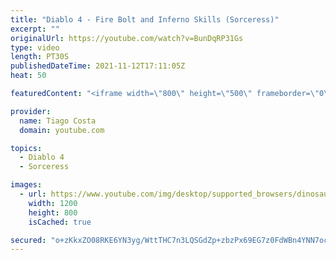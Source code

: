 ```yaml
---
title: "Diablo 4 - Fire Bolt and Inferno Skills (Sorceress)"
excerpt: ""
originalUrl: https://youtube.com/watch?v=BunDqRP31Gs
type: video
length: PT30S
publishedDateTime: 2021-11-12T17:11:05Z
heat: 50

featuredContent: "<iframe width=\"800\" height=\"500\" frameborder=\"0\" src=\"https://www.youtube.com/embed/BunDqRP31Gs\" allow=\"accelerometer; autoplay; encrypted-media; gyroscope; picture-in-picture\" allowfullscreen></iframe>"

provider:
  name: Tiago Costa
  domain: youtube.com

topics:
  - Diablo 4
  - Sorceress

images:
  - url: https://www.youtube.com/img/desktop/supported_browsers/dinosaur.png
    width: 1200
    height: 800
    isCached: true

secured: "o+zKkxZO08RKE6YN3yg/WttTHC7n3LQSGdZp+zbzPx69EG7z0FdWBn4YNN7ocHlttemno3bOl7aM87r3IoPMlXycrwuvITzuC86CiLYg15arPCdry9IPtcCzYiuJq3nuohPHoS6fKck6g2olVBKQDJSO80Po8kji/OMMxPqOMBBG7VfowmvOhKKZKwH5h2boR9Lz8+dHCBvePoBZZtE2vw2cE/FkDwZPhPkyMlxTw/HQZoTOGqXlbih8fmWZ/f/epX8JS2TV6XRJ995vQWt1EewQgnlh2fzwzvg6Ip638Re1BDtGbI5TjgQUBEnPV1Zk04oBL88b6DStFasuAmp6YGy5ZsjtGNB/TK5iuUMBQqKwyLQ+bnBtXWwaQSxXd/NdRjOmKQB0RN924sMBtxp41fNElHuhAxQPIyqHDh7v5nk=;uLb/eeWLp1J6gojPWgxdxw=="
---
```


